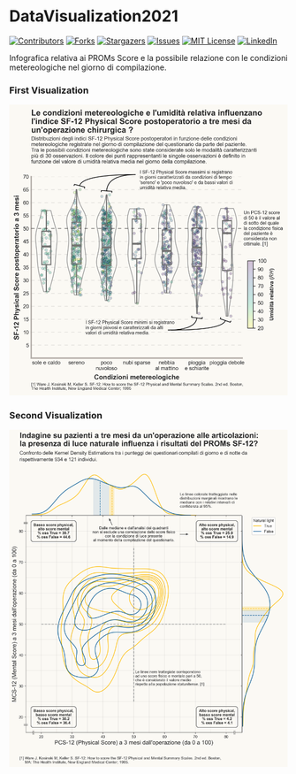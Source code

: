 # DataVisualization2021

[![Contributors][contributors-shield]][contributors-url]
[![Forks][forks-shield]][forks-url]
[![Stargazers][stars-shield]][stars-url]
[![Issues][issues-shield]][issues-url]
[![MIT License][license-shield]][license-url]
[![LinkedIn][linkedin-shield]][linkedin-url]

Infografica relativa ai PROMs Score e la possibile relazione con le condizioni metereologiche nel giorno di compilazione.

### First Visualization
![](https://github.com/giocoal/DataViz_SF12_Score_Matplotlib/raw/main/Consegna_PrimaViz/Compitino_Carbone_Cavallaro.png)

### Second Visualization
![](https://github.com/giocoal/DataViz_SF12_Score_Matplotlib/raw/main/compitino_secondaviz.png)

<!-- MARKDOWN LINKS & IMAGES -->
<!-- https://www.markdownguide.org/basic-syntax/#reference-style-links -->
[contributors-shield]: https://img.shields.io/github/contributors/giocoal/Matplotlib_DataViz_SF12_PROMs_Score_.svg?style=for-the-badge
[contributors-url]: https://github.com/giocoal/Matplotlib_DataViz_SF12_PROMs_Score_/graphs/contributors
[forks-shield]: https://img.shields.io/github/forks/giocoal/Matplotlib_DataViz_SF12_PROMs_Score_.svg?style=for-the-badge
[forks-url]: https://github.com/giocoal/Matplotlib_DataViz_SF12_PROMs_Score_/network/members
[stars-shield]: https://img.shields.io/github/stars/giocoal/Matplotlib_DataViz_SF12_PROMs_Score_.svg?style=for-the-badge
[stars-url]: https://github.com/giocoal/Matplotlib_DataViz_SF12_PROMs_Score_/stargazers
[issues-shield]: https://img.shields.io/github/issues/giocoal/Matplotlib_DataViz_SF12_PROMs_Score_.svg?style=for-the-badge
[issues-url]: https://github.com/giocoal/Matplotlib_DataViz_SF12_PROMs_Score_/issues
[license-shield]: https://img.shields.io/github/license/giocoal/Matplotlib_DataViz_SF12_PROMs_Score_.svg?style=for-the-badge
[license-url]: https://github.com/giocoal/Matplotlib_DataViz_SF12_PROMs_Score_/blob/master/LICENSE
[linkedin-shield]: https://img.shields.io/badge/-LinkedIn-black.svg?style=for-the-badge&logo=linkedin&colorB=555
[linkedin-url]: https://www.linkedin.com/in/giorgio-carbone-63154219b/
[product-screenshot]: images/screenshot.png
[Next.js]: https://img.shields.io/badge/next.js-000000?style=for-the-badge&logo=nextdotjs&logoColor=white
[Next-url]: https://nextjs.org/
[React.js]: https://img.shields.io/badge/React-20232A?style=for-the-badge&logo=react&logoColor=61DAFB
[React-url]: https://reactjs.org/
[Vue.js]: https://img.shields.io/badge/Vue.js-35495E?style=for-the-badge&logo=vuedotjs&logoColor=4FC08D
[Vue-url]: https://vuejs.org/
[Angular.io]: https://img.shields.io/badge/Angular-DD0031?style=for-the-badge&logo=angular&logoColor=white
[Angular-url]: https://angular.io/
[Svelte.dev]: https://img.shields.io/badge/Svelte-4A4A55?style=for-the-badge&logo=svelte&logoColor=FF3E00
[Svelte-url]: https://svelte.dev/
[Laravel.com]: https://img.shields.io/badge/Laravel-FF2D20?style=for-the-badge&logo=laravel&logoColor=white
[Laravel-url]: https://laravel.com
[Bootstrap.com]: https://img.shields.io/badge/Bootstrap-563D7C?style=for-the-badge&logo=bootstrap&logoColor=white
[Bootstrap-url]: https://getbootstrap.com
[JQuery.com]: https://img.shields.io/badge/jQuery-0769AD?style=for-the-badge&logo=jquery&logoColor=white
[JQuery-url]: https://jquery.com
